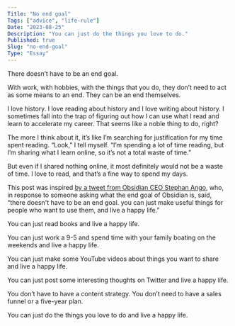 ```yaml
---
Title: "No end goal"
Tags: ["advice", "life-rule"]
Date: "2023-08-25"
Description: "You can just do the things you love to do."
Published: true
Slug: "no-end-goal"
Type: "Essay"
---
```

There doesn’t have to be an end goal.

With work, with hobbies, with the things that you do, they don’t need to act as some means to an end. They can be an end themselves.

I love history. I love reading about history and I love writing about history. I sometimes fall into the trap of figuring out how I can use what I read and learn to accelerate my career. That seems like a noble thing to do, right?

The more I think about it, it’s like I’m searching for justification for my time spent reading. “Look,” I tell myself. “I’m spending a lot of time reading, but I’m sharing what I learn online, so it’s not a total waste of time.”

But even if I shared nothing online, it most definitely would not be a waste of time. I love to read, and that’s a fine way to spend my days.

This post was inspired [by a tweet from Obsidian CEO Stephan Ango](https://twitter.com/kepano/status/1694735091057279200?s=20), who, in response to someone asking what the end goal of Obsidian is, said, “there doesn't have to be an end goal. you can just make useful things for people who want to use them, and live a happy life.”

You can just read books and live a happy life.

You can just work a 9-5 and spend time with your family boating on the weekends and live a happy life.

You can just make some YouTube videos about things you want to share and live a happy life.

You can just post some interesting thoughts on Twitter and live a happy life.

You don’t have to have a content strategy. You don’t need to have a sales funnel or a five-year plan.

You can just do the things you love to do and live a happy life.